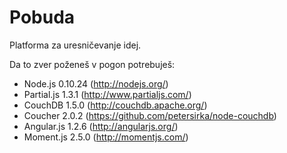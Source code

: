 Pobuda
======

Platforma za uresničevanje idej.


Da to zver poženeš v pogon potrebuješ:
* Node.js 0.10.24 (http://nodejs.org/)
* Partial.js 1.3.1 (http://www.partialjs.com/)
* CouchDB 1.5.0 (http://couchdb.apache.org/)
* Coucher 2.0.2 (https://github.com/petersirka/node-couchdb)
* Angular.js 1.2.6 (http://angularjs.org/)
* Moment.js 2.5.0 (http://momentjs.com/)
